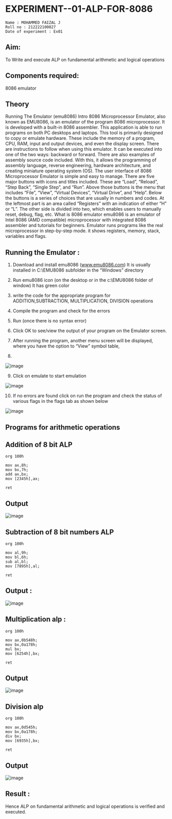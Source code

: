 # EXPERIMENT--01-ALP-FOR-8086
```
Name : MOHAMMED FAIZAL J
Roll no : 212222100027
Date of experiment : Ex01
```

## Aim: 
To Write and execute ALP on fundamental arithmetic and logical operations
## Components required: 
8086  emulator 
## Theory 

Running The Emulator (emu8086) Intro 8086 Microprocessor Emulator, also known as EMU8086, is an emulator of the program 8086 microprocessor. It is developed with a built-in 8086 assembler. This application is able to run programs on both PC desktops and laptops. This tool is primarily designed to copy or emulate hardware. These include the memory of a program, CPU, RAM, input and output devices, and even the display screen. There are instructions to follow when using this emulator. It can be executed into one of the two ways: backward or forward. There are also examples of assembly source code included. With this, it allows the programming of assembly language, reverse engineering, hardware architecture, and creating miniature operating system (OS). The user interface of 8086 Microprocessor Emulator is simple and easy to manage. There are five major buttons with icons and titles included. These are “Load”, “Reload”, “Step Back”, “Single Step”, and “Run”. Above those buttons is the menu that includes “File”, “View”, “Virtual Devices”, “Virtual Drive”, and “Help”. Below the buttons is a series of choices that are usually in numbers and codes. At the leftmost part is an area called “Registers” with an indication of either “H” or “L”. The other side is divided into two, which enables users to manually reset, debug, flag, etc. What is 8086 emulator emu8086 is an emulator of Intel 8086 (AMD compatible) microprocessor with integrated 8086 assembler and tutorials for beginners. Emulator runs programs like the real microprocessor in step-by-step mode. it shows registers, memory, stack, variables and flags.

## Running the Emulator :
1.	Download and install emu8086 (www.emu8086.com) It is usually installed in C:\EMU8086 subfolder in the “Windows” directory
2.	  Run  emu8086 icon (on the desktop or in the c:\EMU8086 folder of window) It has green color
  
3.	write the code for the appropriate program for ADDITION,SUBTRACTION, MULTIPLICATION,  DIVISION operations 

4.	 Compile the program and check for the errors 
5.	Run (once there is no syntax error) 
6.	Click OK to see/view the output of your program on the Emulator screen. 
7.	After running the program, another menu screen will be displayed, where you have the option to “View” symbol table,
8.	 

![image](https://user-images.githubusercontent.com/36288975/189273263-d65baae9-4b8f-4723-afb3-c0ffa4052b04.png)

9.	Click on emulate to start emulation 

![image](https://user-images.githubusercontent.com/36288975/189273273-9bb36ec1-e2e8-4892-8d35-37707332bfdc.png)


10.	If no errors are found click on run the program and check the status of various flags in the flags tab as shown below 

![image](https://user-images.githubusercontent.com/36288975/189273277-113a2a33-4a40-4ff8-95a5-ecd3a1f504fe.png)

## Programs for arithmetic  operations

## Addition  of 8 bit ALP 
```
org 100h

mov ax,8h;
mov bx,7h;
add ax,bx;
mov [2345h],ax;

ret
```
## Output  
![image](https://github.com/MohammedFaizal05/EXPERIMENT--01-ALP-FOR-8086/assets/120553195/0e71e0e1-339e-4557-ae79-f77c998da101)


## Subtraction   of 8 bit numbers  ALP 
 ```
org 100h

mov al,9h;
mov bl,6h;
sub al,bl;
mov [7895h],al;

ret
```
## Output :
![image](https://github.com/MohammedFaizal05/EXPERIMENT--01-ALP-FOR-8086/assets/120553195/b7530f02-50d6-432c-999d-e4ba6db734b0)


## Multiplication alp :
```
org 100h

mov ax,0b548h;
mov bx,0a178h;
mul bx;
mov [6254h],bx;

ret
```
 ## Output  
 
![image](https://github.com/MohammedFaizal05/EXPERIMENT--01-ALP-FOR-8086/assets/120553195/fceb29c6-e56e-4933-8b00-c93797bce226)


## Division alp 
```
org 100h

mov ax,0d545h;
mov bx,0a178h;
div bx;
mov [6935h],bx;

ret
```
## Output  
![image](https://github.com/MohammedFaizal05/EXPERIMENT--01-ALP-FOR-8086/assets/120553195/f49f43c6-f530-4f9b-a564-03664136b8dd)

## Result :
 
Hence ALP on fundamental arithmetic and logical operations is verified and executed.
